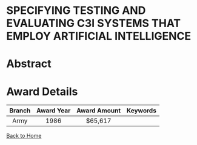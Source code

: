 
SPECIFYING TESTING AND EVALUATING C3I SYSTEMS THAT EMPLOY ARTIFICIAL INTELLIGENCE
=================================================================================

# Abstract


  

# Award Details

|Branch|Award Year|Award Amount|Keywords|
| :---: | :---: | :---: | :---: |
|Army|1986|$65,617||
  
  


[Back to Home](https://github.com/chrischow/dod_sbir_awards/CC/#867)